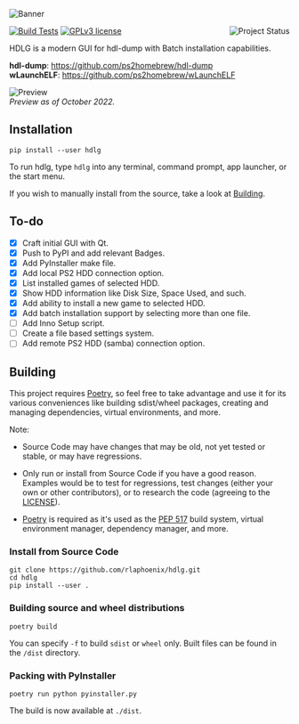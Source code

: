 ![Banner](https://rawcdn.githack.com/rlaphoenix/hdlg/50bab8126da83a63e83bf6a5ce3d4d1f737ced2b/banner.png)

[![Build Tests](https://img.shields.io/github/workflow/status/rlaphoenix/hdlg/Build?label=Python%203.6%2B%20builds)](https://github.com/rlaphoenix/hdlg/actions?query=workflow%3A%22build%22)
[![GPLv3 license](https://img.shields.io/badge/license-GPLv3-blue)](https://github.com/rlaphoenix/hdlg/blob/master/LICENSE)
<a><img align="right" src="https://img.shields.io/pypi/status/hdlg" alt="Project Status"/></a>

HDLG is a modern GUI for hdl-dump with Batch installation capabilities.

**hdl-dump**: <https://github.com/ps2homebrew/hdl-dump>  
**wLaunchELF**: <https://github.com/ps2homebrew/wLaunchELF>

![Preview](https://user-images.githubusercontent.com/17136956/198822365-f244dcf6-3050-45f2-83dd-c32c4d36f976.png)  
*Preview as of October 2022.*

## Installation

    pip install --user hdlg

To run hdlg, type `hdlg` into any terminal, command prompt, app launcher, or the start menu.

If you wish to manually install from the source, take a look at [Building](#building-source-and-wheel-distributions).

## To-do

- [x] Craft initial GUI with Qt.
- [x] Push to PyPI and add relevant Badges.
- [x] Add PyInstaller make file.
- [x] Add local PS2 HDD connection option.
- [x] List installed games of selected HDD.
- [x] Show HDD information like Disk Size, Space Used, and such.
- [x] Add ability to install a new game to selected HDD.
- [x] Add batch installation support by selecting more than one file.
- [ ] Add Inno Setup script.
- [ ] Create a file based settings system.
- [ ] Add remote PS2 HDD (samba) connection option.

## Building

This project requires [Poetry], so feel free to take advantage and use it for its various conveniences like
building sdist/wheel packages, creating and managing dependencies, virtual environments, and more.

Note:

- Source Code may have changes that may be old, not yet tested or stable, or may have regressions.
- Only run or install from Source Code if you have a good reason. Examples would be to test for regressions, test
  changes (either your own or other contributors), or to research the code (agreeing to the [LICENSE](LICENSE)).
- [Poetry] is required as it's used as the [PEP 517] build system, virtual environment manager, dependency manager,
  and more.

  [Poetry]: <https://python-poetry.org/docs/#installation>
  [PEP 517]: <https://www.python.org/dev/peps/pep-0517>

### Install from Source Code

    git clone https://github.com/rlaphoenix/hdlg.git
    cd hdlg
    pip install --user .

### Building source and wheel distributions

    poetry build

You can specify `-f` to build `sdist` or `wheel` only. Built files can be found in the `/dist` directory.

### Packing with PyInstaller

    poetry run python pyinstaller.py

The build is now available at `./dist`.
